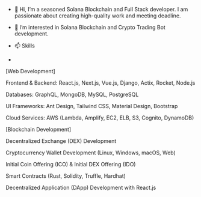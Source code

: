 - 👋 Hi, I’m a seasoned Solana Blockchain and Full Stack developer. I am passionate about creating high-quality work and meeting deadline. 
- 👀 I’m interested in Solana Blockchain and Crypto Trading Bot development.

- 📫 Skills
- 
[Web Development]

Frontend & Backend: React.js, Next.js, Vue.js, Django, Actix, Rocket, Node.js

Databases: GraphQL, MongoDB, MySQL, PostgreSQL

UI Frameworks: Ant Design, Tailwind CSS, Material Design, Bootstrap

Cloud Services: AWS (Lambda, Amplify, EC2, ELB, S3, Cognito, DynamoDB)

[Blockchain Development]

Decentralized Exchange (DEX) Development

Cryptocurrency Wallet Development (Linux, Windows, macOS, Web)

Initial Coin Offering (ICO) & Initial DEX Offering (IDO)

Smart Contracts (Rust, Solidity, Truffle, Hardhat)

Decentralized Application (DApp) Development with React.js
